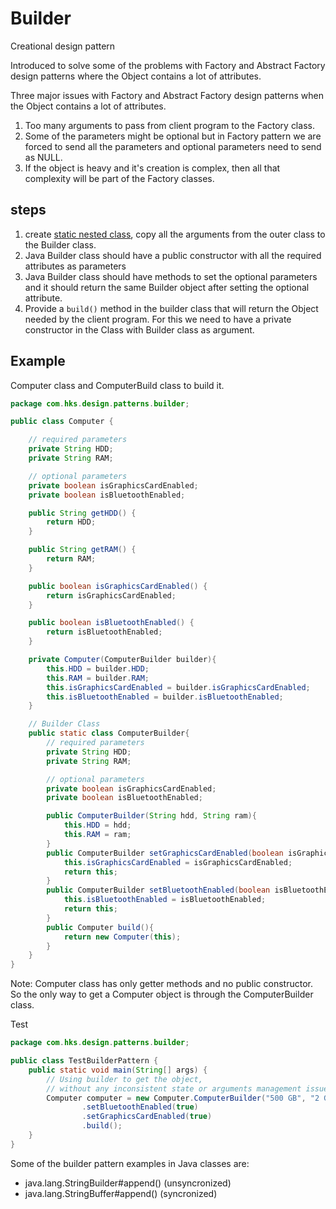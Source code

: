 # Builder

Creational design pattern

Introduced to solve some of the problems with Factory and Abstract Factory design patterns where the Object contains a lot of attributes.

Three major issues with Factory and Abstract Factory design patterns when the Object contains a lot of attributes.
1. Too many arguments to pass from client program to the Factory class.
2. Some of the parameters might be optional but in Factory pattern we are forced to send all the parameters and optional parameters need to send as NULL.
3. If the object is heavy and it's creation is complex, then all that complexity will be part of the Factory classes.

<!--
We can solve the issues with large number of parameters by providing a constructor with required parameters and then different setter methods to set the optional parameters. The problem with this approach is that the Object state will be inconsistent until unless all the attributes are set explicitly. Builder pattern solves the issue with large number of optional parameters and inconsistent state by providing a way to build the object step-by-step and provide a method that will actually return the final Object.
-->

## steps
1. create [static nested class](https://www.digitalocean.com/community/tutorials/java-inner-class), copy all the arguments from the outer class to the Builder class.
2. Java Builder class should have a public constructor with all the required attributes as parameters
3. Java Builder class should have methods to set the optional parameters and it should return the same Builder object after setting the optional attribute.
4. Provide a `build()` method in the builder class that will return the Object needed by the client program. For this we need to have a private constructor in the Class with Builder class as argument.

## Example
Computer class and ComputerBuild class to build it.

```java
package com.hks.design.patterns.builder;

public class Computer {

    // required parameters
    private String HDD;
    private String RAM;

    // optional parameters
    private boolean isGraphicsCardEnabled;
    private boolean isBluetoothEnabled;

    public String getHDD() {
        return HDD;
    }

    public String getRAM() {
        return RAM;
    }

    public boolean isGraphicsCardEnabled() {
        return isGraphicsCardEnabled;
    }

    public boolean isBluetoothEnabled() {
        return isBluetoothEnabled;
    }

    private Computer(ComputerBuilder builder){
        this.HDD = builder.HDD;
        this.RAM = builder.RAM;
        this.isGraphicsCardEnabled = builder.isGraphicsCardEnabled;
        this.isBluetoothEnabled = builder.isBluetoothEnabled;
    }

    // Builder Class
    public static class ComputerBuilder{
        // required parameters
        private String HDD;
        private String RAM;

        // optional parameters
        private boolean isGraphicsCardEnabled;
        private boolean isBluetoothEnabled;

        public ComputerBuilder(String hdd, String ram){
            this.HDD = hdd;
            this.RAM = ram;
        }
        public ComputerBuilder setGraphicsCardEnabled(boolean isGraphicsCardEnabled){
            this.isGraphicsCardEnabled = isGraphicsCardEnabled;
            return this;
        }
        public ComputerBuilder setBluetoothEnabled(boolean isBluetoothEnabled){
            this.isBluetoothEnabled = isBluetoothEnabled;
            return this;
        }
        public Computer build(){
            return new Computer(this);
        }
    }
}

```
Note: Computer class has only getter methods and no public constructor. So the only way to get a Computer object is through the ComputerBuilder class.

Test

```java
package com.hks.design.patterns.builder;

public class TestBuilderPattern {
    public static void main(String[] args) {
        // Using builder to get the object,
        // without any inconsistent state or arguments management issues
        Computer computer = new Computer.ComputerBuilder("500 GB", "2 GB")
                .setBluetoothEnabled(true)
                .setGraphicsCardEnabled(true)
                .build();
    }
}

```

Some of the builder pattern examples in Java classes are:
- java.lang.StringBuilder#append() (unsyncronized)
- java.lang.StringBuffer#append() (syncronized)
